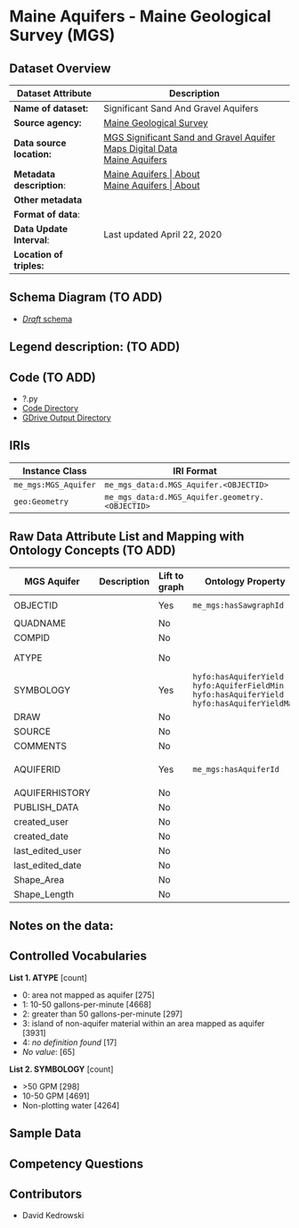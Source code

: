 # Maine Aquifers - Maine Geological Survey (MGS)

## Dataset Overview
| Dataset Attribute | Description |
| --- | --- |
| **Name of dataset:** | Significant Sand And Gravel Aquifers |
| **Source agency:** | [Maine Geological Survey](https://www.maine.gov/dacf/mgs/) |
| **Data source location:** | [MGS Significant Sand and Gravel Aquifer Maps Digital Data](https://www.maine.gov/dacf/mgs/pubs/digital/aquifers.htm) <br/> [Maine Aquifers](https://mgs-maine.opendata.arcgis.com/datasets/maine-aquifers/explore) |
| **Metadata description**: | [Maine Aquifers \| About](https://mgs-maine.opendata.arcgis.com/datasets/maine::maine-aquifers/about) <br/> [Maine Aquifers \| About](https://maine.hub.arcgis.com/datasets/maine::maine-aquifers/about) |
| **Other metadata** |  |
| **Format of data**: |  |
| **Data Update Interval**: | Last updated April 22, 2020 |
| **Location of triples:** |  |

## Schema Diagram (TO ADD)
- [*Draft* schema]()

**Legend description:** (TO ADD)
- 

## Code (TO ADD)
- ?.py
- [Code Directory]()
- [GDrive Output Directory]()

## IRIs
| Instance Class | IRI Format |
| --- | --- |
| `me_mgs:MGS_Aquifer` | `me_mgs_data:d.MGS_Aquifer.<OBJECTID>` |
| `geo:Geometry` | `me_mgs_data:d.MGS_Aquifer.geometry.<OBJECTID>` |

## Raw Data Attribute List and Mapping with Ontology Concepts (TO ADD)

| MGS Aquifer | Description | Lift to graph | Ontology Property | Comments |
| --- | --- | --- | --- | --- |
| OBJECTID |  | Yes | `me_mgs:hasSawgraphId` | `rdfs:subPropertyOf hyfo:hasPrimarySawgraphId` | 
| QUADNAME |  | No |  |  |
| COMPID |  | No |  |  |
| ATYPE |  | No |  | integer IDs for SYMBOLOGY categories |
| SYMBOLOGY |  | Yes | `hyfo:hasAquiferYield hyfo:AquiferFieldMin` <br/> `hyfo:hasAquiferYield hyfo:hasAquiferYieldMax` | Values are intervals |
| DRAW |  | No |  |  |
| SOURCE |  | No |  | 12 records (of 9253) |
| COMMENTS |  | No |  | 32 records (of 9253) |
| AQUIFERID |  | Yes | `me_mgs:hasAquiferId` | `rdfs:subPropertyOf hyfo:hasSecondaryStateAgencyId` <br/> 9188 of 9253 values unique |
| AQUIFERHISTORY |  | No |  |  |
| PUBLISH_DATA |  | No |  |  |
| created_user |  | No |  |  |
| created_date |  | No |  |  |
| last_edited_user |  | No |  |  |
| last_edited_date |  | No |  |  |
| Shape_Area |  | No |  |  |
| Shape_Length |  | No |  |  |

**Notes on the data:**
- 

## Controlled Vocabularies
**List 1. ATYPE** [count]
- 0: area not mapped as aquifer [275]
- 1: 10-50 gallons-per-minute [4668]
- 2: greater than 50 gallons-per-minute [297]
- 3: island of non-aquifer material within an area mapped as aquifer [3931]
- 4: *no definition found* [17]
- *No value*: [65]

**List 2. SYMBOLOGY** [count]
- \>50 GPM [298]
- 10-50 GPM [4691]
- Non-plotting water [4264]

## Sample Data

## Competency Questions 

## Contributors
- David Kedrowski
